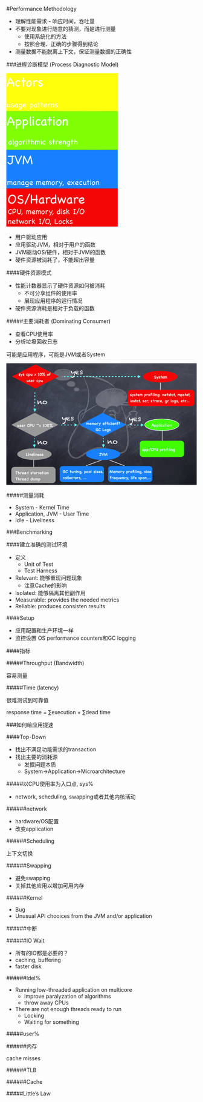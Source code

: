 #Performance Methodology

* 理解性能需求 - 响应时间，吞吐量
* 不要对现象进行随意的猜测，而是进行测量
	* 使用系统化的方法
	* 按照合理、正确的步骤得到结论
* 测量数据不能脱离上下文，保证测量数据的正确性

###进程诊断模型 (Process Diagnostic Model)

![](img/diagnostic_model.png)

* 用户驱动应用
* 应用驱动JVM，相对于用户的函数
* JVM驱动OS/硬件，相对于JVM的函数
* 硬件资源被消耗了，不能超出容量

####硬件资源模式

* 性能计数器显示了硬件资源如何被消耗
	* 不可分享组件的使用率
	* 展现应用程序的运行情况
* 硬件资源消耗是相对于负载的函数

#####主要消耗者 (Dominating Consumer)

* 查看CPU使用率
* 分析垃圾回收日志

可能是应用程序，可能是JVM或者System

![](img/dominating_consumer.png)

#####测量消耗

* System - Kernel Time
* Application, JVM - User Time
* Idle - Liveliness

###Benchmarking

####建立准确的测试环境

* 定义
	* Unit of Test
	* Test Harness
* Relevant: 能够重现问题现象
	* 注意Cache的影响
* Isolated: 能够隔离其他副作用
* Measurable: provides the needed metrics
* Reliable: produces consisten results

####Setup

* 应用配置和生产环境一样
* 监控设置 OS performance counters和GC logging

####指标

#####Throughput (Bandwidth)

容易测量

#####Time (latency)

很难测试到可靠值

response time = ∑execution + ∑dead time

###如何给应用提速

####Top-Down

* 找出不满足功能需求的transaction
* 找出主要的消耗源
	* 发掘问题本质
	* System->Application->Microarchitecture

#####以CPU使用率为入口点, sys%

* network, scheduling, swapping或者其他内核活动

######network

* hardware/OS配置
* 改变application

######Scheduling

上下文切换

######Swapping

* 避免swapping
* 关掉其他应用以增加可用内存

######Kernel

* Bug
* Unusual API chooices from the JVM and/or application

######中断

######IO Wait

* 所有的IO都是必要的？
* caching, buffering
* faster disk

######Idel%

* Running low-threaded application on multicore
	* improve paralyzation of algorithms
	* throw away CPUs
* There are not enough threads ready to run
	* Locking
	* Waiting for something

#####user%

######内存

cache misses

######TLB

######Cache

#####Little’s Law

	
